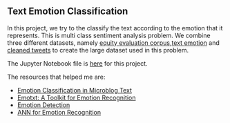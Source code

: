 ## Text Emotion Classification

In this project, we try to the classify the text according to the emotion that it represents. This is multi class sentiment analysis problem. We combine three different datasets, namely [equity evaluation corpus](https://github.com/abishekarun/Text-Emotion-Classification/blob/master/Equity-Evaluation-Corpus.csv),[text emotion](https://github.com/abishekarun/Text-Emotion-Classification/blob/master/text_emotion.csv) and [cleaned tweets](https://github.com/abishekarun/Text-Emotion-Classification/blob/master/tweets_clean.txt) to create the large dataset used in this problem.

The Jupyter Notebook file is [here](https://github.com/abishekarun/Text-Emotion-Classification/blob/master/emotion_classification.ipynb.ipynb) for this project.

The resources that helped me are:

+ [Emotion Classification in Microblog Text](https://pdfs.semanticscholar.org/c804/78e361ed8f5fd5400fdbd4f6a6f37a2e4b57.pdf)
+ [Emotxt: A Toolkit for Emotion Recognition](https://arxiv.org/ftp/arxiv/papers/1708/1708.03892.pdf)
+ [Emotion Detection](https://www.microsoft.com/developerblog/2015/11/29/emotion-detection-and-recognition-from-text-using-deep-learning/) 
+ [ANN for Emotion Recognition](https://medium.com/data-science-group-iitr/artificial-neural-network-for-text-classification-b7aa5994d985)
